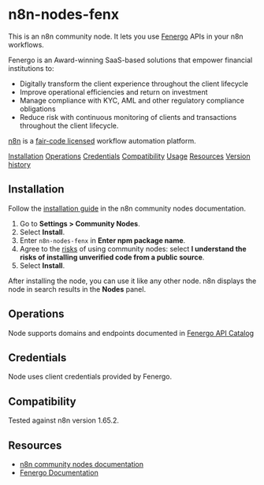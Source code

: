 # n8n-nodes-fenx

This is an n8n community node. It lets you use [Fenergo](https://www.fenergo.com) APIs in your n8n workflows.

Fenergo is an Award-winning SaaS-based solutions that empower financial institutions to:

- Digitally transform the client experience throughout the client lifecycle
- Improve operational efficiencies and return on investment
- Manage compliance with KYC, AML and other regulatory compliance obligations
- Reduce risk with continuous monitoring of clients and transactions throughout the client lifecycle.

[n8n](https://n8n.io/) is a [fair-code licensed](https://docs.n8n.io/reference/license/) workflow automation platform.

[Installation](#installation)
[Operations](#operations)
[Credentials](#credentials)
[Compatibility](#compatibility)
[Usage](#usage)
[Resources](#resources)
[Version history](#version-history)

## Installation

Follow the [installation guide](https://docs.n8n.io/integrations/community-nodes/installation/) in the n8n community nodes documentation.

1. Go to **Settings > Community Nodes**.
2. Select **Install**.
3. Enter `n8n-nodes-fenx` in **Enter npm package name**.
4. Agree to the [risks](https://docs.n8n.io/integrations/community-nodes/risks/) of using community nodes: select **I understand the risks of installing unverified code from a public source**.
5. Select **Install**.

After installing the node, you can use it like any other node. n8n displays the node in search results in the **Nodes** panel.

## Operations

Node supports domains and endpoints documented in [Fenergo API Catalog](https://docs.fenergox.com/api-docs/fenergo-saas-api-specifications/introduction)

## Credentials

Node uses client credentials provided by Fenergo.

## Compatibility

Tested against n8n version 1.65.2.

## Resources

* [n8n community nodes documentation](https://docs.n8n.io/integrations/community-nodes/)
* [Fenergo Documentation](https://docs.fenergox.com)
